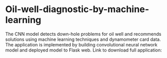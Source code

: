 # Oil-well-diagnostic-by-machine-learning
The CNN model detects down-hole problems for oil well and recommends solutions using machine learning techniques and dynamometer card data.
The application is implemented by building convolutional neural network model and deployed model to Flask web.
Link to download full application: 
